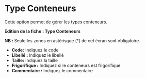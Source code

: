 # Type Conteneurs

Cette option permet de gérer les types conteneurs.

**Edition de la fiche : Type Conteneurs**

**NB :** Seule les zones en astérisque (\*) de cet écran sont obligatoire.

* **Code:** Indiquez le code
* **Libellé :** Indiquez le libellé
* **Taille:** Indiquez la taille
* **Frigorifique :** Indiquez si le conteneurs est frigorifique
* **Commentaire :** Indiquez le commentaire
